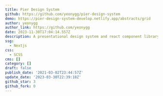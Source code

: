 ```yaml
---
title: Pier Design System
github: https://github.com/yeonygg/pier-design-system
demo: https://pier-design-system-develop.netlify.app/abstracts/grid
author: yeonygg
author_link: https://github.com/yeonygg
date: 2023-11-30T17:04:14.557Z
description: A presentational design system and react component library
ssg:
  - Nextjs
css:
  - SCSS
cms: []
category: []
draft: false
publish_date: '2021-03-02T23:44:57Z'
update_date: '2023-03-30T22:39:18Z'
github_star: 3
github_fork: 0
---
```


